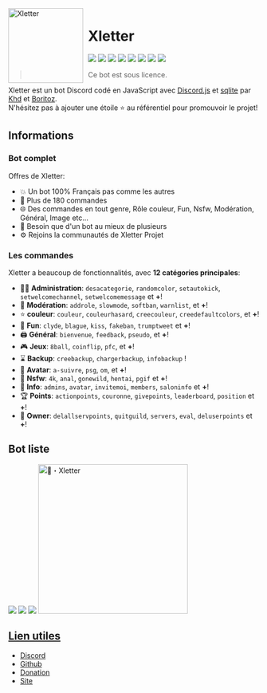 <img width="150" height="150" align="left" style="float: left; margin: 0 10px 0 0;" alt="Xletter" src="https://i.imgur.com/6UGnTd9.png">  

# Xletter

[![](https://img.shields.io/discord/766318515619102730.svg?logo=discord&colorB=7289DA)](https://discord.gg/5byEgFeeZS)
[![](https://img.shields.io/badge/discord.js-v12.4.1-blue.svg?logo=npm)](https://discord.js.org/)
[![](https://img.shields.io/badge/nodejs-14.15.0-green.svg)](https://www.nodejs.org)
[![](https://img.shields.io/badge/patreon-donation-orange.svg)](https://www.patreon.com/XletterBot)
[![](https://top.gg/api/widget/status/746860347113340938.svg)](https://top.gg/bot/746860347113340938)
[![](https://top.gg/api/widget/upvotes/746860347113340938.svg)](https://top.gg/bot/746860347113340938)
[![](https://top.gg/api/widget/servers/746860347113340938.svg)](https://top.gg/bot/746860347113340938)
[![](https://top.gg/api/widget/owner/746860347113340938.svg)](https://top.gg/bot/746860347113340938)

> Ce bot est sous licence.

Xletter est un bot Discord codé en JavaScript avec [Discord.js](https://discord.js.org) et [sqlite](https://www.sqlite.org) par [Khd](https://github.com/KhdDev) et [Boritoz](https://github.com/Boritoz).  
N'hésitez pas à ajouter une étoile ⭐ au référentiel pour promouvoir le projet!
## Informations

### __Bot complet__

Offres de Xletter:
* 💥 Un bot 100% Français pas comme les autres
* 💯 Plus de 180 commandes
* 🌐 Des commandes en tout genre, Rôle couleur, Fun, Nsfw, Modération, Général, Image etc...
* 🤩 Besoin que d'un bot au mieux de plusieurs
* ⚙️ Rejoins la communautés de Xletter Projet

### __Les commandes__

Xletter a beaucoup de fonctionnalités, avec **12 catégories principales**:

*   👩‍💼 **Administration**: `desacategorie`, `randomcolor`, `setautokick`, `setwelcomechannel`, `setwelcomemessage` et **+**! 
*   🚓 **Modération**: `addrole`, `slowmode`, `softban`, `warnlist`, et **+**! 
*   ⭐ **couleur**: `couleur`, `couleurhasard`, `creecouleur`, `creedefaultcolors`, et **+**! 
*   🎲 **Fun**: `clyde`, `blague`, `kiss`, `fakeban`, `trumptweet` et **+**! 
*   🖨️ **Général**: `bienvenue`, `feedback`, `pseudo`, et **+**! 
*   🎮 **Jeux**: `8ball`, `coinflip`, `pfc`, et **+**! 
*   ⌛ **Backup**: `creebackup`, `chargerbackup`, `infobackup` ! 
*   👤 **Avatar**: `a-suivre`, `psg`, `om`, et **+**! 
*   🔞 **Nsfw**: `4k`, `anal`, `gonewild`, `hentai`, `pgif` et **+**! 
*   🔔 **Info**: `admins`, `avatar`, `invitemoi`, `members`, `saloninfo` et **+**! 
*   🏆 **Points**: `actionpoints`, `couronne`, `givepoints`, `leaderboard`, `position` et **+**! 
*   👑 **Owner**: `delallservpoints`, `quitguild`, `servers`, `eval`, `deluserpoints` et **+**! 


## Bot liste
[![](https://top.gg/api/widget/746860347113340938.svg)](https://top.gg/bot/746860347113340938) [![](https://infinitybotlist.com/bots/746860347113340938/widget?size=small)](https://infinitybotlist.com/bots/746860347113340938) [![](https://discord.boats/api/widget/746860347113340938)](https://discord.boats/bot/746860347113340938) <a href="https://voidbots.net/bot/746860347113340938" >
  <img src="https://voidbots.net/api/embed/746860347113340938" width="300" alt="🌟・Xletter" />



## Lien utiles

*   [Discord](https://discord.gg/CJweKv8MBf)
*   [Github](https://github.com/KhdDev/xletter)
*   [Donation](https://www.patreon.com/XletterBot)
*   [Site](https://xletter-bot.com)


